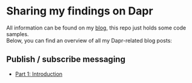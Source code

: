 # Sharing my findings on Dapr

All information can be found on my [blog](https://toonvanhoutte.wordpress.com), this repo just holds some code samples.  
Below, you can find an overview of all my Dapr-related blog posts:

## Publish / subscribe messaging
- [Part 1: Introduction](https://toonvanhoutte.wordpress.com/2019/12/26/exploring-dapr-pub-sub-part-1-introduction/)
